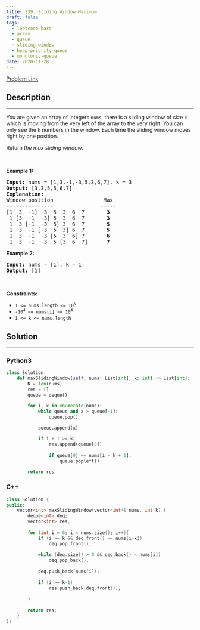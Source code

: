 ```yaml
---
title: 239. Sliding Window Maximum
draft: false
tags: 
  - leetcode-hard
  - array
  - queue
  - sliding-window
  - heap-priority-queue
  - monotonic-queue
date: 2020-11-28
---
```


[Problem Link](https://leetcode.com/problems/sliding-window-maximum/)

## Description

---
<p>You are given an array of integers&nbsp;<code>nums</code>, there is a sliding window of size <code>k</code> which is moving from the very left of the array to the very right. You can only see the <code>k</code> numbers in the window. Each time the sliding window moves right by one position.</p>

<p>Return <em>the max sliding window</em>.</p>

<p>&nbsp;</p>
<p><strong class="example">Example 1:</strong></p>

<pre>
<strong>Input:</strong> nums = [1,3,-1,-3,5,3,6,7], k = 3
<strong>Output:</strong> [3,3,5,5,6,7]
<strong>Explanation:</strong> 
Window position                Max
---------------               -----
[1  3  -1] -3  5  3  6  7       <strong>3</strong>
 1 [3  -1  -3] 5  3  6  7       <strong>3</strong>
 1  3 [-1  -3  5] 3  6  7      <strong> 5</strong>
 1  3  -1 [-3  5  3] 6  7       <strong>5</strong>
 1  3  -1  -3 [5  3  6] 7       <strong>6</strong>
 1  3  -1  -3  5 [3  6  7]      <strong>7</strong>
</pre>

<p><strong class="example">Example 2:</strong></p>

<pre>
<strong>Input:</strong> nums = [1], k = 1
<strong>Output:</strong> [1]
</pre>

<p>&nbsp;</p>
<p><strong>Constraints:</strong></p>

<ul>
	<li><code>1 &lt;= nums.length &lt;= 10<sup>5</sup></code></li>
	<li><code>-10<sup>4</sup> &lt;= nums[i] &lt;= 10<sup>4</sup></code></li>
	<li><code>1 &lt;= k &lt;= nums.length</code></li>
</ul>


## Solution

---
### Python3
``` py title='sliding-window-maximum'
class Solution:
    def maxSlidingWindow(self, nums: List[int], k: int) -> List[int]:
        N = len(nums)
        res = []
        queue = deque()

        for i, x in enumerate(nums):
            while queue and x > queue[-1]:
                queue.pop()
            
            queue.append(x)

            if i + 1 >= k:
                res.append(queue[0])
            
                if queue[0] == nums[i - k + 1]:
                    queue.popleft()

        return res
```
### C++
``` cpp title='sliding-window-maximum'
class Solution {
public:
    vector<int> maxSlidingWindow(vector<int>& nums, int k) {
        deque<int> deq;
        vector<int> res;
        
        for (int i = 0; i < nums.size(); i++){
            if (i >= k && deq.front() == nums[i-k])
                deq.pop_front();
            
            while (deq.size() > 0 && deq.back() < nums[i])
                deq.pop_back();
            
            deq.push_back(nums[i]);
            
            if (i >= k-1)
                res.push_back(deq.front());
            
        }
        
        return res;
    }
};
```

